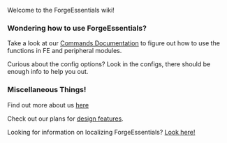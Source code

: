 Welcome to the ForgeEssentials wiki!

### Wondering how to use ForgeEssentials?

Take a look at our [Commands Documentation](https://github.com/ForgeEssentials/ForgeEssentialsMain/wiki/Commands) to figure out how to use the functions in FE and peripheral modules.

Curious about the config options? Look in the configs, there should be enough info to help you out.

### Miscellaneous Things!

Find out more about us [here](https://github.com/ForgeEssentials/ForgeEssentialsMain/wiki/About-ForgeEssentials)

Check out our plans for [design features](https://github.com/ForgeEssentials/ForgeEssentialsMain/wiki/Design-Features).

Looking for information on localizing ForgeEssentials? [Look here!](https://github.com/ForgeEssentials/ForgeEssentialsMain/wiki/Localization-Guide)